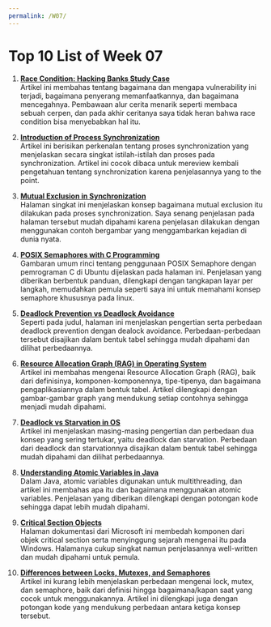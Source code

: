 ```yaml
---
permalink: /W07/
---
```


# Top 10 List of Week 07

1. [**Race Condition: Hacking Banks Study Case**](https://medium.com/swlh/hacking-banks-with-race-conditions-2f8d55b45a4b)<br>
Artikel ini membahas tentang bagaimana dan mengapa vulnerability ini terjadi, bagaimana penyerang memanfaatkannya, dan bagaimana mencegahnya. Pembawaan alur cerita menarik seperti membaca sebuah cerpen, dan pada akhir ceritanya saya tidak heran bahwa race condition bisa menyebabkan hal itu.

2. [**Introduction of Process Synchronization**](https://www.geeksforgeeks.org/introduction-of-process-synchronization/)<br>
Artikel ini berisikan perkenalan tentang proses synchronization yang menjelaskan secara singkat istilah-istilah dan proses pada synchronization. Artikel ini cocok dibaca untuk mereview kembali pengetahuan tentang synchronization karena penjelasannya yang to the point.

3. [**Mutual Exclusion in Synchronization**](https://www.geeksforgeeks.org/mutual-exclusion-in-synchronization/)<br>
Halaman singkat ini menjelaskan konsep bagaimana mutual exclusion itu dilakukan pada proses synchronization. Saya senang penjelasan pada halaman tersebut mudah dipahami karena penjelasan dilakukan dengan menggunakan contoh bergambar yang menggambarkan kejadian di dunia nyata.

4. [**POSIX Semaphores with C Programming**](https://linuxhint.com/posix-semaphores-with-c-programming/)<br>
Gambaran umum rinci tentang penggunaan POSIX Semaphore dengan pemrograman C di Ubuntu dijelaskan pada halaman ini. Penjelasan yang diberikan berbentuk panduan, dilengkapi dengan tangkapan layar per langkah, memudahkan pemula seperti saya ini untuk memahami konsep semaphore khususnya pada linux.

5. [**Deadlock Prevention vs Deadlock Avoidance**](https://www.geeksforgeeks.org/difference-between-deadlock-prevention-and-deadlock-avoidance/?ref=rp)<br>
Seperti pada judul, halaman ini menjelaskan pengertian serta perbedaan deadlock prevention dengan dealock avoidance. Perbedaan-perbedaan tersebut disajikan dalam bentuk tabel sehingga mudah dipahami dan dilihat perbedaannya.

6. [**Resource Allocation Graph (RAG) in Operating System**](https://www.geeksforgeeks.org/resource-allocation-graph-rag-in-operating-system/)<br>
Artikel ini membahas mengenai Resource Allocation Graph (RAG), baik dari definisinya, komponen-komponennya, tipe-tipenya, dan bagaimana pengaplikasiannya dalam bentuk tabel. Artikel dilengkapi dengan gambar-gambar graph yang mendukung setiap contohnya sehingga menjadi mudah dipahami.

7. [**Deadlock vs Starvation in OS**](https://www.geeksforgeeks.org/difference-between-deadlock-and-starvation-in-os/)<br>
Artikel ini menjelaskan masing-masing pengertian dan perbedaan dua konsep yang sering tertukar, yaitu deadlock dan starvation. Perbedaan dari deadlock dan starvationnya disajikan dalam bentuk tabel sehingga mudah dipahami dan dilihat perbedaannya.

8. [**Understanding Atomic Variables in Java**](https://www.codejava.net/java-core/concurrency/understanding-atomic-variables-in-java)<br>
Dalam Java, atomic variables digunakan untuk multithreading, dan artikel ini membahas apa itu dan bagaimana menggunakan atomic variables. Penjelasan yang diberikan dilengkapi dengan potongan kode sehingga dapat lebih mudah dipahami.

9. [**Critical Section Objects**](https://docs.microsoft.com/en-us/windows/win32/sync/critical-section-objects)<br>
Halaman dokumentasi dari Microsoft ini membedah komponen dari objek critical section serta menyinggung sejarah mengenai itu pada Windows. Halamanya cukup singkat namun penjelasannya well-written dan mudah dipahami untuk pemula.

10. [**Differences between Locks, Mutexes, and Semaphores**](http://peeterjoot.com/2014/10/21/differences-between-locks-mutexes-and-semaphores/)<br>
Artikel ini kurang lebih menjelaskan perbedaan mengenai lock, mutex, dan semaphore, baik dari definisi hingga bagaimana/kapan saat yang cocok untuk menggunakannya. Artikel ini dilengkapi juga dengan potongan kode yang mendukung perbedaan antara ketiga konsep tersebut.
